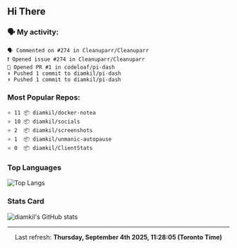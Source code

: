 ## Hi There

### 🗣 My activity:

```
🗣 Commented on #274 in Cleanuparr/Cleanuparr
❗️ Opened issue #274 in Cleanuparr/Cleanuparr
💪 Opened PR #1 in codeloaf/pi-dash
⬆️ Pushed 1 commit to diamkil/pi-dash
⬆️ Pushed 1 commit to diamkil/pi-dash
```

### Most Popular Repos:

```
⭐️ 11 📦 diamkil/docker-notea
⭐️ 10 📦 diamkil/socials
⭐️ 2  📦 diamkil/screenshots
⭐️ 1  📦 diamkil/unmanic-autopause
⭐️ 0  📦 diamkil/ClientStats
```

### Top Languages

![Top Langs](https://github-readme-stats.vercel.app/api/top-langs/?username=diamkil&layout=compact&langs_count=10)

### Stats Card

![diamkil's GitHub stats](https://github-readme-stats.vercel.app/api?username=diamkil&count_private=true&show_icons=true)

---

<p align="center">
  Last refresh: 
  <b>Thursday, September 4th 2025, 11:28:05 (Toronto Time)</b>
</p>
